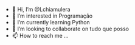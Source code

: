 - 👋 Hi, I’m @Lchiamulera
- 👀 I’m interested in Programação
- 🌱 I’m currently learning Python
- 💞️ I’m looking to collaborate on  tudo que posso
- 📫 How to reach me ...

<!---
Lchiamulera/Lchiamulera is a ✨ special ✨ repository because its `README.md` (this file) appears on your GitHub profile.
You can click the Preview link to take a look at your changes.
--->
